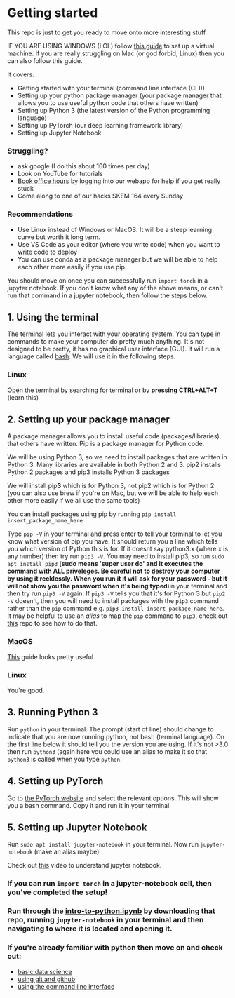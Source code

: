 # Getting started

This repo is just to get you ready to move onto more interesting stuff.

IF YOU ARE USING WINDOWS (LOL) follow [this guide]() to set up a virtual machine. If you are really struggling on Mac (or god forbid, Linux) then you can also follow this guide.

It covers:
- Getting started with your terminal (command line interface (CLI))
- Setting up your python package manager (your package manager that allows you to use useful python code that others have written)
- Setting up Python 3 (the latest version of the Python programming language)
- Setting up PyTorch (our deep learning framework library)
- Setting up Jupyter Notebook

### Struggling?
- ask google (I do this about 100 times per day)
- Look on YouTube for tutorials 
- [Book office hours](https://meetings.hubspot.com/harryaberg) by logging into our webapp for help if you get really stuck
- Come along to one of our hacks SKEM 164 every Sunday

### Recommendations
- Use Linux instead of Windows or MacOS. It will be a steep learning curve but worth it long term.
- Use VS Code as your editor (where you write code) when you want to write code to deploy
- You can use conda as a package manager but we will be able to help each other more easily if you use pip.

You should move on once you can successfully run `import torch` in a jupyter notebook. If you don't know what any of the above means, or can't run that command in a jupyter notebook, then follow the steps below.

## 1. Using the terminal
The terminal lets you interact with your operating system. You can type in commands to make your computer do pretty much anything. It's not designed to be pretty,  it has no graphical user interface (GUI). It will run a language called [bash](https://github.com/life-efficient/Academy-of-AI/blob/master/theCLI.ipynb). We will use it in the following steps.

### Linux
Open the terminal by searching for terminal or by **pressing CTRL+ALT+T** (learn this)

## 2. Setting up your package manager

A package manager allows you to install useful code (packages/libraries) that others have written. Pip is a package manager for Python code.

We will be using Python 3, so we need to install packages that are written in Python 3. Many libraries are available in both Python 2 and 3. pip2 installs Python 2 packages and pip3 installs Python 3 packages

We will install pip**3** which is for Python 3, not pip2 which is for Python 2 (you can also use brew if you're on Mac, but we will be able to help each other more easily if we all use the same tools)

You can install packages using pip by running `pip install insert_package_name_here`

Type `pip -V` in your terminal and press enter to tell your terminal to let you know what version of pip you have. It should return you a line which tells you which version of Python this is for. If it doesnt say python3.x (where x is any number) then try run `pip3 -V`. You may need to install pip3, so run `sudo apt install pip3` (**sudo means 'super user do' and it executes the command with ALL priveleges. Be careful not to destroy your computer by using it recklessly. When you run it it will ask for your password - but it will not show you the password when it's being typed**)in your terminal and then try run `pip3 -V` again. If `pip3 -V` tells you that it's for Python 3 but `pip2 -V` doesn't, then you will need to install packages with the `pip3` command rather than the `pip` command e.g. `pip3 install insert_package_name_here`. It may be helpful to use an *alias* to map the `pip` command to `pip3`, check out [this](https://github.com/life-efficient/Academy-of-AI/blob/master/theCLI.ipynb) repo to see how to do that.

### MacOS
[This](https://www.youtube.com/watch?v=W3k8_8ahsyg) guide looks pretty useful

### Linux
You're good.

## 3. Running Python 3

Run `python` in your terminal. The prompt (start of line) should change to indicate that you are now running python, not bash (terminal language). On the first line below it should tell you the version you are using. If it's not >3.0 then run `python3` (again here you could use an alias to make it so that `python3` is called when you type `python`. 

## 4. Setting up PyTorch

Go to [the PyTorch website](https://pytorch.org/get-started/locally/) and select the relevant options. This will show you a bash command. Copy it and run it in your terminal.

## 5. Setting up Jupyter Notebook
Run `sudo apt install jupyter-notebook` in your terminal. Now run `jupyter-notebook` (make an alias maybe).

Check out [this](https://www.youtube.com/watch?v=jZ952vChhuI) video to understand jupyter notebook.

### If you can run `import torch` in a jupyter-notebook cell, then you've completed the setup! 

### Run through the [intro-to-python.ipynb](https://github.com/AI-core/basic-python) by downloading that repo, running `jupyter-notebook` in your terminal and then navigating to where it is located and opening it. 

### If you're already familiar with python then move on and check out:
- [basic data science](https://github.com/AI-core/basic-data-science/blob/master/README.md)
- [using git and github](https://github.com/life-efficient/Academy-of-AI/blob/master/Git%20and%20GitHub.ipynb)
- [using the command line interface](https://github.com/life-efficient/Academy-of-AI/blob/master/theCLI.ipynb)
